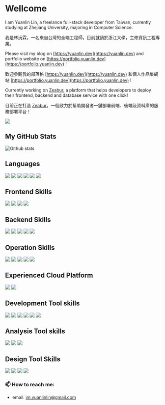 # Wellcome

I am Yuanlin Lin, a freelance full-stack developer from Taiwan, currently studying at Zhejiang University, majoring in Computer Science. 

我是林沅霖，一名來自台灣的全端工程師，目前就讀於浙江大學，主修資訊工程專業。

Please visit my blog on [https://yuanlin.dev](https://yuanlin.dev) and portfolio website on [https://portfolio.yuanlin.dev](https://portfolio.yuanlin.dev) !

歡迎參觀我的部落格 [https://yuanlin.dev](https://yuanlin.dev) 和個人作品集網站 [https://portfolio.yuanlin.dev](https://portfolio.yuanlin.dev) !

Currently working on [Zeabur](https://zeabur.com/), a platform that helps developers to deploy their frontend, backend and database service with one click!

目前正在打造 [Zeabur](https://zeabur.com/zh-TW)，一個致力於幫助開發者一鍵部署前端、後端及資料庫的服務部署平台！

<a href="https://www.linyuanlin.com">
  <img src="https://skillicons.dev/icons?i=ts,react,next,remix,tailwind,go,docker,k8s,gcp,mongo,figma,idea)" />
</a>

## My GitHub Stats

![Github stats](https://github-readme-stats.vercel.app/api?username=yuaanlin&show_icons=true&count_private=true)

## Languages

![](https://img.shields.io/badge/-Typescript-3178C6?style=for-the-badge&logo=typescript&logoColor=white)
![](https://img.shields.io/badge/-Golang-00ADD8?style=for-the-badge&logo=go&logoColor=white)
![](https://img.shields.io/badge/-Java-007396?style=for-the-badge&logo=java&logoColor=white)
![](https://img.shields.io/badge/-Python-3776AB?style=for-the-badge&logo=python&logoColor=white)
![](https://img.shields.io/badge/-HTML-E34F26?style=for-the-badge&logo=html5&logoColor=white)
![](https://img.shields.io/badge/-Sass-CC6699?style=for-the-badge&logo=sass&logoColor=white)

## Frontend Skills

![](https://img.shields.io/badge/-React-61DAFB?style=for-the-badge&logo=react&logoColor=white&link=https://github.com/facebook/react)
![](https://img.shields.io/badge/-React%20Native-61DAFB?style=for-the-badge&logo=react&logoColor=white)
![](https://img.shields.io/badge/-Expo-000020?style=for-the-badge&logo=expo&logoColor=white&link=https://github.com/expo/expo)
![](https://img.shields.io/badge/-Webpack-8DD6F9?style=for-the-badge&logo=webpack&logoColor=white)

## Backend Skills

![](https://img.shields.io/badge/-Gin-00ADD8?style=for-the-badge&logo=go&logoColor=white&link=https://github.com/gin-gonic/gin)
![](https://img.shields.io/badge/-GraphQL-E10098?style=for-the-badge&logo=graphql&logoColor=white)
![](https://img.shields.io/badge/-Express-000000?style=for-the-badge&logo=express&link=https://expressjs.com/)
![](https://img.shields.io/badge/-Mongo%20DB-47A248?style=for-the-badge&logo=mongodb&logoColor=white)
![](https://img.shields.io/badge/-Redis-DC382D?style=for-the-badge&logo=redis&logoColor=white)

## Operation Skills

![](https://img.shields.io/badge/-Github%20Actions-2088FF?style=for-the-badge&logo=github%20actions&logoColor=white)
![](https://img.shields.io/badge/-CircleCI-343434?style=for-the-badge&logo=circleci&logoColor=white)
![](https://img.shields.io/badge/-Docker-2496ED?style=for-the-badge&logo=docker&logoColor=white)
![](https://img.shields.io/badge/-Nginx-269539?style=for-the-badge&logo=Nginx&logoColor=white)
![](https://img.shields.io/badge/-Kubernetes-326CE5?style=for-the-badge&logo=Kubernetes&logoColor=white)

## Experienced Cloud Platform

![](https://img.shields.io/badge/-Google%20Cloud-4285F4?style=for-the-badge&logo=google%20cloud&logoColor=white)
![](https://img.shields.io/badge/-Amazon%20Web%20Service-232F3E?style=for-the-badge&logo=amazon%20aws&logoColor=white)

## Development Tool skills

![](https://img.shields.io/badge/-Git-F05032?style=for-the-badge&logo=git&logoColor=white)
![](https://img.shields.io/badge/-Github-181717?style=for-the-badge&logo=github&logoColor=white)
![](https://img.shields.io/badge/-Jira-0052CC?style=for-the-badge&logo=jira&logoColor=white)
![](https://img.shields.io/badge/-Jira%20Software-0052CC?style=for-the-badge&logo=jira%20software&logoColor=white)
![](https://img.shields.io/badge/-Intellij%20Idea-000000?style=for-the-badge&logo=intellij%20idea&logoColor=white)
![](https://img.shields.io/badge/-VS%20Code-007ACC?style=for-the-badge&logo=visual%20studio%20code&logoColor=white)

## Analysis Tool skills

![](https://img.shields.io/badge/-Google%20Analytics-E37400?style=for-the-badge&logo=google%20analytics&logoColor=white)
![](https://img.shields.io/badge/-Sentry-362D59?style=for-the-badge&logo=sentry&logoColor=white)
![](https://img.shields.io/badge/-Facebook%20Pixel-1877F2?style=for-the-badge&logo=facebook&logoColor=white)

## Design Tool Skills

![](https://img.shields.io/badge/-Figma-F24E1E?style=for-the-badge&logo=figma&logoColor=white)
![](https://img.shields.io/badge/-Adobe%20Photoshop-31A8FF?style=for-the-badge&logo=adobe%20photoshop&logoColor=white)
![](https://img.shields.io/badge/-Adobe%20Premiere%20Pro-9999FF?style=for-the-badge&logo=adobe%20premiere%20pro&logoColor=white)
![](https://img.shields.io/badge/-Adobe%20After%20Effects-9999FF?style=for-the-badge&logo=adobe%20after%20effects&logoColor=white)

### 📫 How to reach me:

- email: im.yuanlinlin@gmail.com
